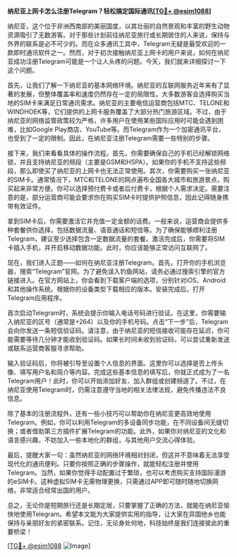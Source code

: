 **纳尼亚上网卡怎么注册Telegram？轻松搞定国际通讯[[TG💪+ @esim1088](https://t.me/s/esim1088)]**

纳尼亚，这个位于非洲西南部的美丽国度，以其壮丽的自然景观和丰富的野生动物资源吸引了无数游客。对于那些计划前往纳尼亚旅行或长期居住的人来说，保持与外界的联系是必不可少的。而在众多通讯工具中，Telegram无疑是最受欢迎的一款即时通讯软件之一。然而，对于初次接触纳尼亚上网卡的用户来说，如何在纳尼亚成功注册Telegram可能是一个让人头疼的问题。今天，我们就来详细探讨一下这个问题。

首先，让我们了解一下纳尼亚的基本网络环境。纳尼亚的互联网服务近年来有了显著的发展，但整体覆盖率和速度仍然存在一定的局限性。大多数游客会选择购买当地的SIM卡来满足日常通讯需求。纳尼亚的主要电信运营商包括MTC、TELONE和WINDHOEK等，它们提供的上网卡服务覆盖了大部分热门旅游区域。不过，由于纳尼亚的网络监管政策较为严格，许多用户在使用某些国际应用时可能会遇到困难，比如Google Play商店、YouTube等。而Telegram作为一个加密通讯平台，也受到了一定的限制。因此，在纳尼亚注册Telegram需要一些特别的步骤。

接下来，我们来看看具体的操作流程。首先，你需要确保自己的手机已经解锁网络锁，并且支持纳尼亚的频段（主要是GSM和HSPA）。如果你的手机不支持这些频段，那么即使买了纳尼亚的上网卡也无法正常使用。其次，你需要购买一张纳尼亚的SIM卡。通常情况下，MTC和TELONE的网点遍布全国各大城市和旅游景点，购买起来非常方便。你可以选择预付费卡或者后付费卡，根据个人需求决定。需要注意的是，部分运营商可能会要求你在购买SIM卡时提供护照信息，因此记得随身携带有效证件。

拿到SIM卡后，你需要激活它并充值一定金额的话费。一般来说，运营商会提供多种套餐供你选择，包括数据流量、语音通话和短信等。为了确保能够顺利注册Telegram，建议至少选择包含一定数据流量的套餐。激活完成后，你需要将SIM卡插入手机，并开启移动数据功能。此时，你应该能够正常访问互联网了。

现在，我们进入正题——如何在纳尼亚注册Telegram。首先，打开你的手机浏览器，搜索“Telegram”官网。为了避免误入钓鱼网站，请务必通过搜索引擎的官方链接进入。在官方网站上，你会看到下载客户端的选项，分别针对iOS、Android和其他操作系统。根据你的设备类型下载相应的版本。安装完成后，打开Telegram应用程序。

首次启动Telegram时，系统会提示你输入电话号码进行验证。在这里，你需要输入纳尼亚的区号（通常是+264）以及你的手机号码。点击“下一步”后，Telegram会向你发送一条短信验证码。请注意，由于纳尼亚的短信接收可能存在延迟，你可能需要等待几分钟才能收到验证码。如果长时间未收到验证码，可以尝试重新发送或联系运营商客服寻求帮助。

输入验证码后，你将被引导至设置个人信息的界面。这里你可以选择是否上传头像、填写用户名和简介等内容。完成这些基本信息的填写后，你就正式成为了一名Telegram用户！此时，你可以开始添加好友、加入群组或创建频道了。不过，在纳尼亚使用Telegram时，仍需注意遵守当地的相关法律法规，避免传播违法不良信息。

除了基本的注册流程外，还有一些小技巧可以帮助你在纳尼亚更高效地使用Telegram。例如，你可以利用Telegram的多设备同步功能，在不同设备间无缝切换；或者借助第三方插件扩展Telegram的功能。此外，如果你对纳尼亚的文化和语言感兴趣，不妨加入一些本地化的群组，与其他用户交流心得体验。

最后，提醒大家一句：虽然纳尼亚的网络环境相对封闭，但这并不意味着无法享受现代化的通讯便利。只要你按照正确的步骤操作，就能轻松注册并使用Telegram。当然，如果你觉得手动配置过于繁琐，也可以考虑购买支持国际漫游的eSIM卡。这种虚拟SIM卡无需物理更换，只需通过APP即可随时随地切换网络，非常适合经常出国的用户。

总之，无论你是短期旅行还是长期定居，只要掌握了正确的方法，就能在纳尼亚愉快地使用Telegram。希望本文能为大家提供实用的指导，让大家在异国他乡也能保持与亲朋好友的紧密联系。记住，无论身处何地，科技始终是我们连接彼此的重要桥梁！

[[TG💪+ @esim1088](https://t.me/s/esim1088) ![Image](https://i.postimg.cc/4NQfJmqS/Snipaste-2025-05-13-00-14-12.png)]
